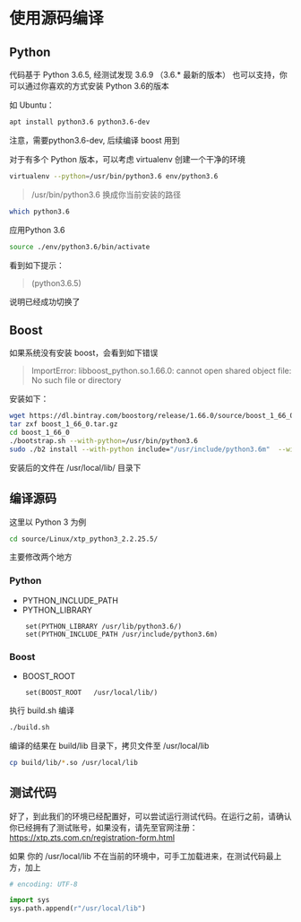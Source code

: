 # 使用源码编译

## Python

代码基于 Python 3.6.5, 经测试发现 3.6.9 （3.6.* 最新的版本） 也可以支持，你可以通过你喜欢的方式安装 Python 3.6的版本


如 Ubuntu：

```bash
apt install python3.6 python3.6-dev
```

注意，需要python3.6-dev, 后续编译 boost 用到

对于有多个 Python 版本，可以考虑 virtualenv 创建一个干净的环境

```bash
virtualenv --python=/usr/bin/python3.6 env/python3.6
```

> /usr/bin/python3.6 换成你当前安装的路径

```bash
which python3.6
```

应用Python 3.6

```bash
source ./env/python3.6/bin/activate
 ```

看到如下提示：

 > (python3.6.5)

 说明已经成功切换了

## Boost

如果系统没有安装 boost，会看到如下错误

> ImportError: libboost_python.so.1.66.0: cannot open shared object file: No such file or directory

安装如下：

```bash
wget https://dl.bintray.com/boostorg/release/1.66.0/source/boost_1_66_0.tar.gz
tar zxf boost_1_66_0.tar.gz
cd boost_1_66_0
./bootstrap.sh --with-python=/usr/bin/python3.6
sudo ./b2 install --with-python include="/usr/include/python3.6m"  --with-atomic  --with-log  --with-test --with-thread --with-date_time  --with-chrono
```

安装后的文件在 /usr/local/lib/ 目录下

## 编译源码

这里以 Python 3 为例

```bash
cd source/Linux/xtp_python3_2.2.25.5/
```

主要修改两个地方

### Python

* PYTHON_INCLUDE_PATH
* PYTHON_LIBRARY

```shell
	set(PYTHON_LIBRARY /usr/lib/python3.6/)
	set(PYTHON_INCLUDE_PATH /usr/include/python3.6m)
```

### Boost

* BOOST_ROOT

```shell
    set(BOOST_ROOT   /usr/local/lib/)
```


执行 build.sh 编译

```bash
./build.sh
```

编译的结果在 build/lib 目录下，拷贝文件至 /usr/local/lib

```bash
cp build/lib/*.so /usr/local/lib
```

## 测试代码

好了，到此我们的环境已经配置好，可以尝试运行测试代码。在运行之前，请确认你已经拥有了测试账号，如果没有，请先至官网注册： https://xtp.zts.com.cn/registration-form.html

如果 你的 /usr/local/lib 不在当前的环境中，可手工加载进来，在测试代码最上方，加上

```python
# encoding: UTF-8

import sys
sys.path.append(r"/usr/local/lib")
```


